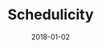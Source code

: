 ---
layout: site
title: "Schedulicity"
date: 2018-01-02
categories: [community]
version: 1.5.7
major: 1
minor: 5
patch: 7
slug: schedulicity
link: https://www.schedulicity.com/
permalink: /sites/:slug
---